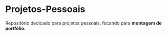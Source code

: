 # Projetos-Pessoais
Repositório dedicado para projetos pessoais, focando para <strong>montagem de portfólio<strong>.

